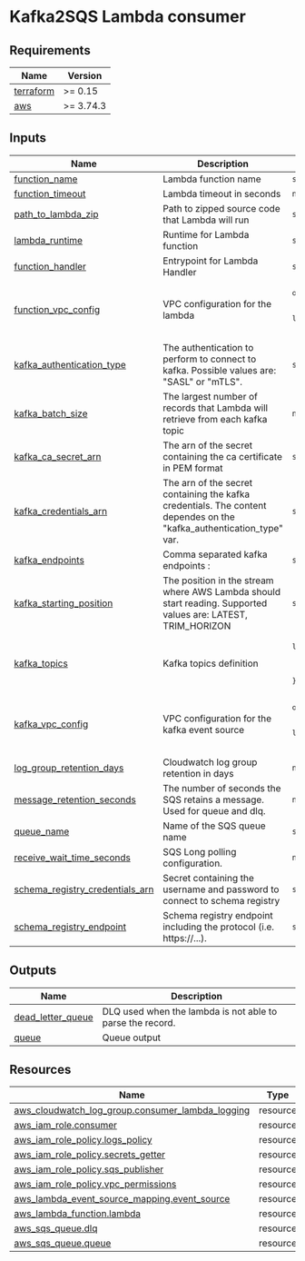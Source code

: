 # Kafka2SQS Lambda consumer

## Requirements

| Name | Version |
|------|---------|
| <a name="requirement_terraform"></a> [terraform](#requirement\_terraform) | >= 0.15 |
| <a name="requirement_aws"></a> [aws](#requirement\_aws) | >= 3.74.3 |
## Inputs

| Name | Description | Type | Default | Required |
|------|-------------|------|---------|:--------:|
| <a name="input_function_name"></a> [function\_name](#input\_function\_name) | Lambda function name | `string` | `"kafka-consumer"` | no |
| <a name="input_function_timeout"></a> [function\_timeout](#input\_function\_timeout) | Lambda timeout in seconds | `number` | `60` | no |
| <a name="path_to_lambda_zip"></a> [path\_to\_lambda\_zip](#path\_to\_lambda\_zip) | Path to zipped source code that Lambda will run | `string` | ` ${path.module}/lambda.zip` | no |
| <a name="lambda_runtime"></a> [lambda\_runtime](#lambda\_runtime) | Runtime for Lambda function | `string` | `python3.9` | no |
| <a name="function_handler"></a> [function\_handler](#function\_handler) | Entrypoint for Lambda Handler | `string` | `kafka2sqs.main.lambda_handler` | no |
| <a name="input_function_vpc_config"></a> [function\_vpc\_config](#input\_function\_vpc\_config) | VPC configuration for the lambda | <pre>object({<br>    subnet_ids         = list(string)<br>    security_group_ids = list(string)<br>  })</pre> | <pre>{<br>  "security_group_ids": [],<br>  "subnet_ids": []<br>}</pre> | no |
| <a name="input_kafka_authentication_type"></a> [kafka\_authentication\_type](#input\_kafka\_authentication\_type) | The authentication to perform to connect to kafka. Possible values are: "SASL" or "mTLS". | `string` | n/a | yes |
| <a name="input_kafka_batch_size"></a> [kafka\_batch\_size](#input\_kafka\_batch\_size) | The largest number of records that Lambda will retrieve from each kafka topic | `number` | `10` | no |
| <a name="input_kafka_ca_secret_arn"></a> [kafka\_ca\_secret\_arn](#input\_kafka\_ca\_secret\_arn) | The arn of the secret containing the ca certificate in PEM format | `string` | `""` | no |
| <a name="input_kafka_credentials_arn"></a> [kafka\_credentials\_arn](#input\_kafka\_credentials\_arn) | The arn of the secret containing the kafka credentials. The content dependes on the "kafka\_authentication\_type" var. | `string` | `""` | no |
| <a name="input_kafka_endpoints"></a> [kafka\_endpoints](#input\_kafka\_endpoints) | Comma separated kafka endpoints <ip>:<port> | `string` | n/a | yes |
| <a name="input_kafka_starting_position"></a> [kafka\_starting\_position](#input\_kafka\_starting\_position) | The position in the stream where AWS Lambda should start reading. Supported values are: LATEST, TRIM\_HORIZON | `string` | `"TRIM_HORIZON"` | no |
| <a name="input_kafka_topics"></a> [kafka\_topics](#input\_kafka\_topics) | Kafka topics definition | <pre>list(object({<br>    topic_name = string<br>    is_avro    = bool<br>  }))</pre> | n/a | yes |
| <a name="input_kafka_vpc_config"></a> [kafka\_vpc\_config](#input\_kafka\_vpc\_config) | VPC configuration for the kafka event source | <pre>object({<br>    subnet_ids         = list(string)<br>    security_group_ids = list(string)<br>  })</pre> | <pre>{<br>  "security_group_ids": [],<br>  "subnet_ids": []<br>}</pre> | no |
| <a name="input_log_group_retention_days"></a> [log\_group\_retention\_days](#input\_log\_group\_retention\_days) | Cloudwatch log group retention in days | `number` | `30` | no |
| <a name="input_message_retention_seconds"></a> [message\_retention\_seconds](#input\_message\_retention\_seconds) | The number of seconds the SQS retains a message. Used for queue and dlq. | `number` | `1209600` | no |
| <a name="input_queue_name"></a> [queue\_name](#input\_queue\_name) | Name of the SQS queue name | `string` | `"consumer_sqs"` | no |
| <a name="input_receive_wait_time_seconds"></a> [receive\_wait\_time\_seconds](#input\_receive\_wait\_time\_seconds) | SQS Long polling configuration. | `number` | `0` | no |
| <a name="input_schema_registry_credentials_arn"></a> [schema\_registry\_credentials\_arn](#input\_schema\_registry\_credentials\_arn) | Secret containing the username and password to connect to schema registry | `string` | `""` | no |
| <a name="input_schema_registry_endpoint"></a> [schema\_registry\_endpoint](#input\_schema\_registry\_endpoint) | Schema registry endpoint including the protocol (i.e. https://...). | `string` | `""` | no |
## Outputs

| Name | Description |
|------|-------------|
| <a name="output_dead_letter_queue"></a> [dead\_letter\_queue](#output\_dead\_letter\_queue) | DLQ used when the lambda is not able to parse the record. |
| <a name="output_queue"></a> [queue](#output\_queue) | Queue output |
## Resources

| Name | Type |
|------|------|
| [aws_cloudwatch_log_group.consumer_lambda_logging](https://registry.terraform.io/providers/hashicorp/aws/latest/docs/resources/cloudwatch_log_group) | resource |
| [aws_iam_role.consumer](https://registry.terraform.io/providers/hashicorp/aws/latest/docs/resources/iam_role) | resource |
| [aws_iam_role_policy.logs_policy](https://registry.terraform.io/providers/hashicorp/aws/latest/docs/resources/iam_role_policy) | resource |
| [aws_iam_role_policy.secrets_getter](https://registry.terraform.io/providers/hashicorp/aws/latest/docs/resources/iam_role_policy) | resource |
| [aws_iam_role_policy.sqs_publisher](https://registry.terraform.io/providers/hashicorp/aws/latest/docs/resources/iam_role_policy) | resource |
| [aws_iam_role_policy.vpc_permissions](https://registry.terraform.io/providers/hashicorp/aws/latest/docs/resources/iam_role_policy) | resource |
| [aws_lambda_event_source_mapping.event_source](https://registry.terraform.io/providers/hashicorp/aws/latest/docs/resources/lambda_event_source_mapping) | resource |
| [aws_lambda_function.lambda](https://registry.terraform.io/providers/hashicorp/aws/latest/docs/resources/lambda_function) | resource |
| [aws_sqs_queue.dlq](https://registry.terraform.io/providers/hashicorp/aws/latest/docs/resources/sqs_queue) | resource |
| [aws_sqs_queue.queue](https://registry.terraform.io/providers/hashicorp/aws/latest/docs/resources/sqs_queue) | resource |
